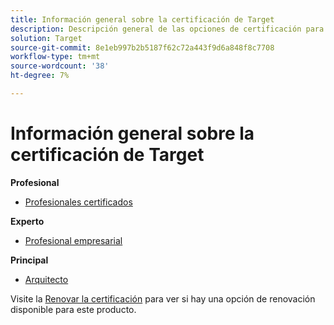 ```yaml
---
title: Información general sobre la certificación de Target
description: Descripción general de las opciones de certificación para Adobe Target
solution: Target
source-git-commit: 8e1eb997b2b5187f62c72a443f9d6a848f8c7708
workflow-type: tm+mt
source-wordcount: '38'
ht-degree: 7%

---
```


# Información general sobre la certificación de Target

**Profesional**

* [Profesionales certificados](/help/certifications/at/at-p-business.md) <!--AD0-E408-->

**Experto**

* [Profesional empresarial](/help/certifications/at/at-e-business.md) <!--AD0-E406-->

**Principal**

* [Arquitecto](/help/certifications/at/at-m-architect.md) <!--AD0-E407-->

Visite la [Renovar la certificación](/help/certifications/renew.md) para ver si hay una opción de renovación disponible para este producto.

